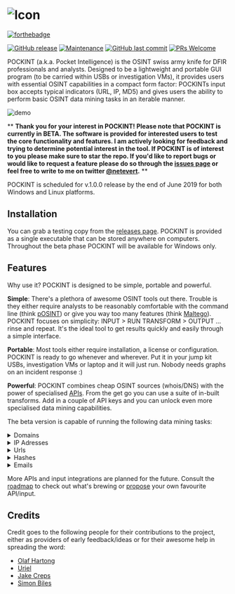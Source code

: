 ![Icon](https://github.com/netevert/pockint/blob/master/docs/icon.png)
=======
[![forthebadge](https://forthebadge.com/images/badges/made-with-python.svg)](https://forthebadge.com) 

[![GitHub release](https://img.shields.io/github/release/netevert/pockint.svg?style=flat-square)](https://github.com/netevert/pockint/releases)
[![Maintenance](https://img.shields.io/maintenance/yes/2019.svg?style=flat-square)]()
[![GitHub last commit](https://img.shields.io/github/last-commit/netevert/pockint.svg?style=flat-square)](https://github.com/netevert/pockint/commit/master)
[![PRs Welcome](https://img.shields.io/badge/PRs-welcome-brightgreen.svg?style=shields)](http://makeapullrequest.com)

POCKINT (a.k.a. Pocket Intelligence) is the OSINT swiss army knife for DFIR professionals and analysts. Designed to be a lightweight and portable GUI program (to be carried within USBs or investigation VMs), it provides users with essential OSINT capabilities in a compact form factor: POCKINTs input box accepts typical indicators (URL, IP, MD5) and gives users the ability to perform basic OSINT data mining tasks in an iterable manner.

![demo](https://github.com/netevert/pockint/blob/master/docs/demo.gif)

** **Thank you for your interest in POCKINT! Please note that POCKINT is currently in BETA. The software is provided for interested users to test the core functionality and features. I am actively looking for feedback and trying to determine potential interest in the tool. If POCKINT is of interest to you please make sure to star the repo. If you'd like to report bugs or would like to request a feature please do so through the [issues page](https://github.com/netevert/pockint/issues) or feel free to write to me on twitter [@netevert](https://twitter.com/netevert).** **

POCKINT is scheduled for v.1.0.0 release by the end of June 2019 for both Windows and Linux platforms.

## Installation

You can grab a testing copy from the [releases page](https://github.com/netevert/pockint/releases). POCKINT is provided as a single executable that can be stored anywhere on computers. Throughout the beta phase POCKINT will be available for Windows only.

## Features

Why use it? POCKINT is designed to be simple, portable and powerful.

**Simple**: There's a plethora of awesome OSINT tools out there. Trouble is they either require analysts to be reasonably comfortable with the command line (think [pOSINT](https://github.com/ecstatic-nobel/pOSINT)) or give you way too many features (think [Maltego](https://www.paterva.com/web7/)). POCKINT focuses on simplicity: INPUT > RUN TRANSFORM > OUTPUT  ... rinse and repeat. It's the ideal tool to get results quickly and easily through a simple interface.

**Portable**: Most tools either require installation, a license or configuration. POCKINT is ready to go whenever and wherever. Put it in your jump kit USBs, investigation VMs or laptop and it will just run. Nobody needs graphs on an incident response :)

**Powerful**: POCKINT combines cheap OSINT sources (whois/DNS) with the power of specialised [APIs](https://www.theguardian.com/media/pda/2007/dec/14/thenutshellabeginnersguide). From the get go you can use a suite of in-built transforms. Add in a couple of API keys and you can unlock even more specialised data mining capabilities.

The beta version is capable of running the following data mining tasks:

<details><summary>Domains</summary>
<p>

* dns: ip lookup
* dns: mx lookup
* dns: txt lookup
* dns: ns lookup
* virustotal: downloaded samples
* virustotal: detected urls
* virustotal: subdomains
  
</p>
</details>
<details><summary>IP Adresses</summary>
<p>

* dns: reverse lookup
* shodan: ports
* shodan: geolocate
* shodan: coordinates
* shodan: cves
* shodan: isp
* shodan: city
* shodan: asn
* virustotal: network report
* virustotal: communicating samples
* virustotal: downloaded samples
* virustotal: detected urls

</p>
</details>
<details><summary>Urls</summary>
<p>

* dns: extract hostname
* virustotal: malicious check
* virustotal: reported detections
  
</p>
</details>
<details><summary>Hashes</summary>
<p>
 
* virustotal: malicious check
* virustotal: malware type

</p>
</details>
<details><summary>Emails</summary>
<p>

* extract domain
  
</p>
</details>

More APIs and input integrations are planned for the future. Consult the [roadmap](https://github.com/netevert/pockint/milestones) to check out what's brewing or [propose](https://github.com/netevert/pockint/issues) your own favourite API/input.

## Credits

Credit goes to the following people for their contributions to the project, either as providers of early feedback/ideas or for their awesome help in spreading the word:

* [Olaf Hartong](https://twitter.com/olafhartong)
* [Uriel](https://github.com/0x557269656C)
* [Jake Creps](https://twitter.com/jakecreps)
* [Simon Biles](https://twitter.com/si_biles)

